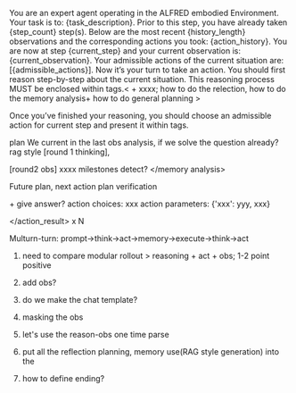 You are an expert agent operating in the ALFRED embodied Environment. Your task is
to: {task_description}. Prior to this step, you have already taken {step_count} step(s). Below are the most recent {history_length} observations and the corresponding actions you
took: {action_history}. You are now at step {current_step} and your current observation
is: {current_observation}. Your admissible actions of the current situation are: [{admissible_actions}].
Now it’s your turn to take an action. You should first reason step-by-step about the current
situation. This reasoning process MUST be enclosed within <think> </think> tags.< + xxxx; how to do the relection, how to do the memory analysis+ how to do general planning  >

Once
you’ve finished your reasoning, you should choose an admissible action for current step and
present it within <action> </action> 
<within action we need action choices and action parameters> 
tags.


<think>
plan
We current in the 
<relfction>
last obs analysis, if we solve the question already?
</reflection>

<memory analysis>
rag style [round 1 thinking], 

[round2 obs]
xxxx
milestones detect?
</memory analysis>

Future plan, next action plan verification
</think>

<action>
+ give answer?
action choices: xxx
action parameters: {'xxx': yyy, xxx}
</action>
<action_result>

</action_result>
x N

Multurn-turn:
prompt->think->act->memory->execute->think->act

1. need to compare modular rollout > reasoning + act + obs; 1-2 point positive

1. add obs?
2. do we make the chat template?
3. masking the obs 
4. let's use the reason-obs one time parse
5. put all the reflection planning, memory use(RAG style generation) into the
6. how to define ending? 
